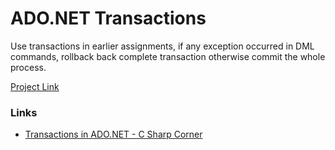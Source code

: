 # ADO.NET Transactions

Use transactions in earlier assignments, if any exception occurred in DML commands, rollback back complete transaction otherwise commit the whole process.

[Project Link](https://github.com/metacube-manthan-rajoria/Bookworm/tree/9ebe9105389b5356226c9bdc20d814f4785af21b)

### Links

- [Transactions in ADO.NET - C Sharp Corner](https://dotnettutorials.net/lesson/transactions-in-ado-net/)
